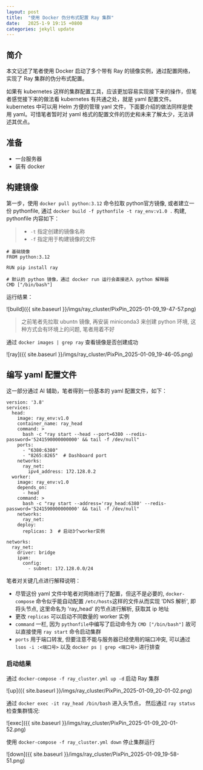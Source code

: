 ```yaml
---
layout: post
title:  "使用 Docker 伪分布式配置 Ray 集群"
date:   2025-1-9 19:15 +0800
categories: jekyll update
---
```


## 简介

本文记述了笔者使用 Docker 启动了多个带有 Ray 的镜像实例，通过配置网络，实现了 Ray 集群的伪分布式配置。

如果有 kubernetes 这样的集群配置工具，应该更加容易实现接下来的操作，但笔者感觉接下来的做法看 kubernetes 有共通之处，就是 yaml 配置文件。kubernetes 中可以用 Helm 方便的管理 yanl 文件，下面要介绍的做法同样是使用 yaml。可惜笔者暂时对 yaml 格式的配置文件的历史和未来了解太少，无法讲述其优点。

## 准备

- 一台服务器
- 装有 docker

## 构建镜像

第一步，使用 `docker pull python:3.12` 命令拉取 python官方镜像, 或者建立一份 pythonfile, 通过 `docker build -f pythonfile -t ray_env:v1.0 .` 构建, pythonfile 内容如下：
> - `-t` 指定创建的镜像名称
> - `-f` 指定用于构建镜像的文件

```docker
# 基础镜像
FROM python:3.12

RUN pip install ray

# 默认的 python 镜像，通过 docker run 运行会直接进入 python 解释器
CMD ["/bin/bash"]  
```

运行结果：

![build]({{ site.baseurl }}/imgs/ray_cluster/PixPin_2025-01-09_19-47-57.png)

> 之前笔者先拉取 ubuntn 镜像, 再安装 miniconda3 来创建 python 环境, 这种方式会有环境上的问题, 笔者用着不好

通过 `docker images | grep ray` 查看镜像是否创建成功

![ray]({{ site.baseurl }}/imgs/ray_cluster/PixPin_2025-01-09_19-46-05.png)

## 编写 yaml 配置文件

这一部分通过 AI 辅助，笔者得到一份基本的 yaml 配置文件，如下：

```docker
version: '3.8'
services:
  head:
    image: ray_env:v1.0
    container_name: ray_head
    command: >
      bash -c "ray start --head --port=6380 --redis-password='5241590000000000' && tail -f /dev/null"
    ports:
      - "6380:6380"
      - "8265:8265"  # Dashboard port
    networks:
      ray_net:
        ipv4_address: 172.128.0.2
  worker:
    image: ray_env:v1.0
    depends_on:
      - head
    command: >
      bash -c "ray start --address='ray_head:6380' --redis-password='5241590000000000' && tail -f /dev/null"
    networks:
      ray_net:
    deploy:
      replicas: 3  # 启动3个worker实例

networks:
  ray_net:
    driver: bridge
    ipam:
      config:
        - subnet: 172.128.0.0/24
```

笔者对关键几点进行解释说明：

- 尽管这份 yaml 文件中笔者对网络进行了配置，但这不是必要的, `docker-compose` 命令似乎能自动配置 `/etc/hosts`这样的文件从而实现 'DNS 解析', 即将头节点, 这里命名为 'ray_head' 的节点进行解析, 获取其 ip 地址
- 更改 `replicas` 可以启动不同数量的 worker 实例
- `command` 一栏, 因为 `pythonfile`中编写了启动命令为 `CMD ["/bin/bash"]` 故可以直接使用 `ray start` 命令启动集群
- `ports` 用于端口转发, 但要注意不能与服务器已经使用的端口冲突, 可以通过 `lsos -i :<端口号>` 以及 `docker ps | grep <端口号>` 进行排查

### 启动结果

通过 `docker-compose -f ray_cluster.yml up -d` 启动 Ray 集群

![up]({{ site.baseurl }}/imgs/ray_cluster/PixPin_2025-01-09_20-01-02.png)

通过 `docker exec -it ray_head /bin/bash` 进入头节点， 然后通过 `ray status` 检查集群情况:

![exec]({{ site.baseurl }}/imgs/ray_cluster/PixPin_2025-01-09_20-01-52.png)


使用 `docker-compose -f ray_cluster.yml down` 停止集群运行

![down]({{ site.baseurl }}/imgs/ray_cluster/PixPin_2025-01-09_19-58-51.png)
